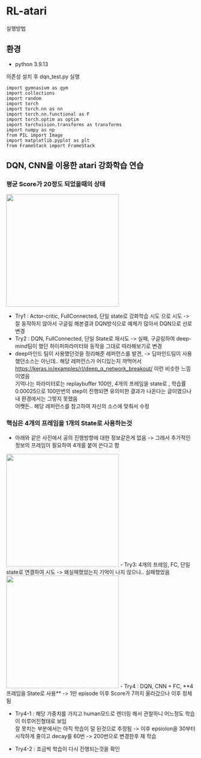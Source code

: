 # RL-atari

실행방법
## 환경
- python 3.9.13  

의존성 설치 후 dqn_test.py 실행
```
import gymnasium as gym
import collections
import random
import torch
import torch.nn as nn
import torch.nn.functional as F
import torch.optim as optim
import torchvision.transforms as transforms
import numpy as np
from PIL import Image
import matplotlib.pyplot as plt
from FrameStack import FrameStack
```

## DQN, CNN을 이용한 atari 강화학습 연습
### 평균 Score가 20정도 되었을때의 상태 
<img src="/sample.gif" width="300" height="300">

- Try1 : Actor-critic, FullConnected, 단일 state로 강화학습 시도 으로 시도 -> 잘 동작하지 않아서 구글링 해본결과 DQN방식으로 예제가 많아서 DQN으로 선로 변경
- Try2 : DQN, FullConnected, 단일 State로 재시도 -> 실패, 구글링하여 deep-mind팀이 했던 하이퍼파라미터와 동작을 그대로 따라해보기로 변경 
- deep마인드 팀이 사용했던것을 정리해준 레퍼런스를 발견, -> 딥마인드팀이 사용했던소스는 아닌데.. 해당 레퍼런스가 어디있는지 까먹어서 https://keras.io/examples/rl/deep_q_network_breakout/ 이런 비슷한 느낌이였음  
기억나는 파라미터로는 replaybuffer 100만, 4개의 프레임을 state로 , 학습률 0.00025으로 100만번의 step이 진행되면 유의미한 결과가 나온다는 글이였으나  
내 환경에서는 그렇지 못했음  
어쨋든.. 해당 레퍼런스를 참고하여 자신의 소스에 맞춰서 수정
### **핵심은 4개의 프레임을 1개의 State로 사용하는것**  
- 아래와 같은 사진에서 공의 진행방향에 대한 정보같은게 없음 -> 그래서 추가적인 정보의 프레임이 필요하여 4개를 붙여 쓴다고 함
<img src="https://user-images.githubusercontent.com/57505385/224473114-9bf34af1-f681-41e7-adf4-78170c0b0280.png" width="300" height="300">  
- Try3: 4개의 프레임, FC, 단일 state로 연결하여 시도 -> 왜실패했었는지 기억이 나지 않으나.. 실패했었음 
<img src="https://user-images.githubusercontent.com/57505385/224473351-03b4f7b3-3c2a-46fd-a827-c66e7a60a1c8.png" width="300" height="300">  
- Try4 : DQN, CNN + FC, **4프레임을 State로 사용** -> 1만 episode 이후 Score가 7까지 올라갔으나 이후 정체됨

- Try4-1 : 해당 가중치를 가지고 human모드로 렌더링 해서 관찰하니 어느정도 학습이 이루어진형태로 보임  
잘 못치는 부분에서는 아직 학습이 덜 된것으로 추정됨 -> 이후 epsiolon을 30부터 시작하게 줄이고 decay를 60번 -> 200번으로 변경한후 재 학습  

- Try4-2 : 조금씩 학습이 다시 진행되는것을 확인  
